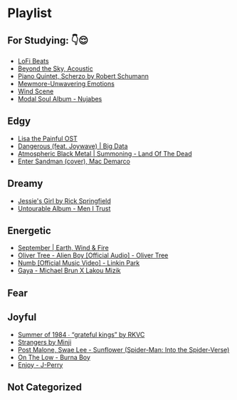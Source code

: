 # Playlist

## For Studying: 👇😌
- [LoFi Beats](https://www.youtube.com/watch?v=5qap5aO4i9A)
- [Beyond the Sky, Acoustic](https://www.youtube.com/watch?v=0_Af8SX2bWM)
- [Piano Quintet, Scherzo by Robert Schumann](https://youtu.be/Ub3UAK_KeNI)
- [Mewmore-Unwavering Emotions](https://www.youtube.com/watch?v=o-mKUzqHcEc)
- [Wind Scene](https://www.youtube.com/watch?v=pUFELL5hHbg)
- [Modal Soul Album - Nujabes](https://www.youtube.com/watch?v=hUMpg1ii4_A&t=1341s)

## Edgy
- [Lisa the Painful OST](https://www.youtube.com/watch?v=ByKll4eIjwo&list=PLPAsf8Volpy3OoTL0fFmSLMuv8oK0s1Rk)
- [Dangerous (feat. Joywave) | Big Data](https://www.youtube.com/watch?v=LpQArtCeXTk)
- [Atmospheric Black Metal | Summoning - Land Of The Dead](https://www.youtube.com/watch?v=jmDnrNwyhK0)
- [Enter Sandman (cover), Mac Demarco](https://www.youtube.com/watch?v=gABTZibOV2U)

## Dreamy
- [Jessie's Girl by Rick Springfield](https://www.youtube.com/watch?v=qYkbTyHXwbs)
- [Untourable Album - Men I Trust](https://www.youtube.com/watch?v=-m90XiNil7M&list=PLp9ta73sprU4AR94k8TiS8da2KyDu-DUi)

## Energetic
- [September | Earth, Wind & Fire](https://www.youtube.com/watch?v=3cKtSlsYVEU)
- [Oliver Tree - Alien Boy [Official Audio] - Oliver Tree](https://www.youtube.com/watch?v=3wLLgJ_a7Rs)
- [Numb [Official Music Video] - Linkin Park](https://www.youtube.com/watch?v=kXYiU_JCYtU)
- [Gaya - Michael Brun X Lakou Mizik](https://www.youtube.com/watch?v=sHQL4uBSFD4)

## Fear

## Joyful
- [Summer of 1984 ∙ “grateful kings” by RKVC](https://youtu.be/cmwomhy81qg)
- [Strangers by Minji](https://youtu.be/Rh3-ifF1D38)
- [Post Malone, Swae Lee - Sunflower (Spider-Man: Into the Spider-Verse)](https://www.youtube.com/watch?v=ApXoWvfEYVU)
- [On The Low - Burna Boy](https://www.youtube.com/watch?v=Ecl8Aod0Tl0)
- [Enjoy - J-Perry](https://www.youtube.com/watch?v=RKomOZTdhVg)

## Not Categorized
